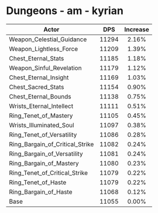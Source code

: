 # Dungeons - am - kyrian
| Actor | DPS | Increase |
|---|:---:|:---:|
|Weapon_Celestial_Guidance|11294|2.16%|
|Weapon_Lightless_Force|11209|1.39%|
|Chest_Eternal_Stats|11185|1.18%|
|Weapon_Sinful_Revelation|11179|1.12%|
|Chest_Eternal_Insight|11169|1.03%|
|Chest_Sacred_Stats|11154|0.90%|
|Chest_Eternal_Bounds|11138|0.75%|
|Wrists_Eternal_Intellect|11111|0.51%|
|Ring_Tenet_of_Mastery|11105|0.45%|
|Wrists_Illuminated_Soul|11097|0.38%|
|Ring_Tenet_of_Versatility|11086|0.28%|
|Ring_Bargain_of_Critical_Strike|11082|0.24%|
|Ring_Bargain_of_Versatility|11081|0.24%|
|Ring_Bargain_of_Mastery|11080|0.23%|
|Ring_Tenet_of_Critical_Strike|11079|0.22%|
|Ring_Tenet_of_Haste|11079|0.22%|
|Ring_Bargain_of_Haste|11068|0.12%|
|Base|11055|0.00%|
